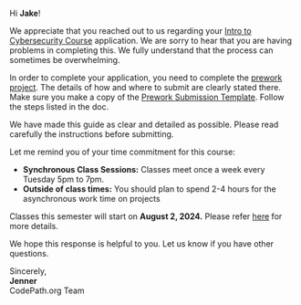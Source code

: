 Hi **Jake**!


We appreciate that you reached out to us regarding your [Intro to Cybersecurity Course](https://courses.codepath.org/snippets/cyb101/syllabus) application. We are sorry to hear that you are having problems in completing this. We fully understand that the process can sometimes be overwhelming.

In order to complete your application, you need to complete the [prework project](https://courses.codepath.org/snippets/cyb101/prework). The details of how and where to submit are clearly stated there. Make sure you make a copy of the [Prework Submission Template](https://docs.google.com/document/d/1Y2LcW4ZLWqM4yf3fdXmG-3WEuc3qBbJX3No3T0oGMpU/copy). Follow the steps listed in the doc. 

We have made this guide as clear and detailed as possible. Please read carefully the instructions before submitting. 

Let me remind you of your time commitment for this course:

* **Synchronous Class Sessions:** Classes meet once a week every Tuesday 5pm to 7pm. 
* **Outside of class times:** You should plan to spend 2-4 hours for the asynchronous work time on projects

Classes this semester will start on **August 2, 2024.** Please refer [here](https:/via.placeholder.com/798x90.png?text=CLASS+SCHEDULES) for more details. 

We hope this response is helpful to you. Let us know if you have other questions.

Sincerely,<br>
**Jenner** <br>
CodePath.org Team
